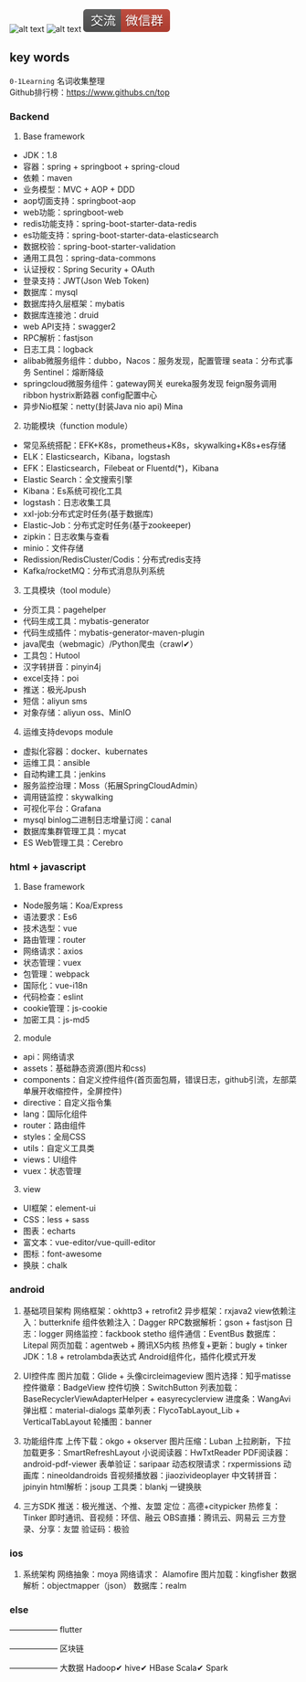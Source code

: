 ![alt text](../static/common/svg/luoxiaosheng.svg "公众号")
![alt text](../static/common/svg/luoxiaosheng_learning.svg "学习")
![alt text](../static/common/svg/luoxiaosheng_wechat.svg "微信")


## key words
`0-1Learning` 名词收集整理    
Github排行榜：https://www.githubs.cn/top


### Backend   
1. Base framework
- JDK：1.8
- 容器：spring + springboot + spring-cloud
- 依赖：maven
- 业务模型：MVC + AOP + DDD
- aop切面支持：springboot-aop
- web功能：springboot-web
- redis功能支持：spring-boot-starter-data-redis
- es功能支持：spring-boot-starter-data-elasticsearch
- 数据校验：spring-boot-starter-validation
- 通用工具包：spring-data-commons
- 认证授权：Spring Security + OAuth
- 登录支持：JWT(Json Web Token)
- 数据库：mysql
- 数据库持久层框架：mybatis
- 数据库连接池：druid
- web API支持：swagger2
- RPC解析：fastjson
- 日志工具：logback
- alibab微服务组件：dubbo，Nacos：服务发现，配置管理 seata：分布式事务 Sentinel：熔断降级
- springcloud微服务组件：gateway网关 eureka服务发现 feign服务调用 ribbon hystrix断路器  config配置中心
- 异步Nio框架：netty(封装Java nio api)    Mina

2. 功能模块（function module）
- 常见系统搭配：EFK+K8s，prometheus+K8s，skywalking+K8s+es存储
- ELK：Elasticsearch，Kibana，logstash
- EFK：Elasticsearch，Filebeat or Fluentd(*)，Kibana
- Elastic Search：全文搜索引擎    
- Kibana：Es系统可视化工具
- logstash：日志收集工具
- xxl-job:分布式定时任务(基于数据库)
- Elastic-Job：分布式定时任务(基于zookeeper)
- zipkin：日志收集与查看
- minio：文件存储
- Redission/RedisCluster/Codis：分布式redis支持
- Kafka/rocketMQ：分布式消息队列系统

3. 工具模块（tool module）
- 分页工具：pagehelper
- 代码生成工具：mybatis-generator
- 代码生成插件：mybatis-generator-maven-plugin
- java爬虫（webmagic）/Python爬虫（crawl✔）
- 工具包：Hutool
- 汉字转拼音：pinyin4j
- excel支持：poi
- 推送：极光Jpush
- 短信：aliyun sms
- 对象存储：aliyun oss、MinIO

4. 运维支持devops module
- 虚拟化容器：docker、kubernates
- 运维工具：ansible
- 自动构建工具：jenkins
- 服务监控治理：Moss（拓展SpringCloudAdmin）
- 调用链监控：skywalking
- 可视化平台：Grafana
- mysql binlog二进制日志增量订阅：canal
- 数据库集群管理工具：mycat
- ES Web管理工具：Cerebro


### html + javascript
1. Base framework
- Node服务端：Koa/Express
- 语法要求：Es6
- 技术选型：vue
- 路由管理：router
- 网络请求：axios
- 状态管理：vuex
- 包管理：webpack
- 国际化：vue-i18n
- 代码检查：eslint
- cookie管理：js-cookie
- 加密工具：js-md5

2. module
- api：网络请求
- assets：基础静态资源(图片和css)
- components：自定义控件组件(首页面包屑，错误日志，github引流，左部菜单展开收缩控件，全屏控件)
- directive：自定义指令集
- lang：国际化组件
- router：路由组件
- styles：全局CSS
- utils：自定义工具类
- views：UI组件
- vuex：状态管理

3. view
- UI框架：element-ui
- CSS：less + sass
- 图表：echarts
- 富文本：vue-editor/vue-quill-editor
- 图标：font-awesome
- 换肤：chalk


### android
1. 基础项目架构
网络框架：okhttp3 + retrofit2
异步框架：rxjava2
view依赖注入：butterknife
组件依赖注入：Dagger
RPC数据解析：gson + fastjson
日志：logger
网络监控：fackbook stetho
组件通信：EventBus
数据库：Litepal
网页加载：agentweb + 腾讯X5内核
热修复+更新：bugly + tinker
JDK：1.8 + retrolambda表达式
Android组件化，插件化模式开发

2. UI控件库
图片加载：Glide + 头像circleimageview
图片选择：知乎matisse
控件徽章：BadgeView
控件切换：SwitchButton
列表加载：BaseRecyclerViewAdapterHelper + easyrecyclerview
进度条：WangAvi
弹出框：material-dialogs
菜单列表：FlycoTabLayout_Lib + VerticalTabLayout
轮播图：banner

3. 功能组件库
上传下载：okgo + okserver
图片压缩：Luban
上拉刷新，下拉加载更多：SmartRefreshLayout
小说阅读器：HwTxtReader
PDF阅读器：android-pdf-viewer
表单验证：saripaar
动态权限请求：rxpermissions
动画库：nineoldandroids
音视频播放器：jiaozivideoplayer
中文转拼音：jpinyin
html解析：jsoup
工具类：blankj
一键换肤

4. 三方SDK
推送：极光推送、个推、友盟
定位：高德+citypicker
热修复：Tinker
即时通讯、音视频：环信、融云
OBS直播：腾讯云、网易云
三方登录、分享：友盟
验证码：极验


### ios
1. 系统架构
网络抽象：moya
网络请求： Alamofire
图片加载：kingfisher
数据解析：objectmapper（json）
数据库：realm

### else
——————
flutter

——————
区块链

——————
大数据
Hadoop✔  hive✔  HBase  Scala✔  Spark
